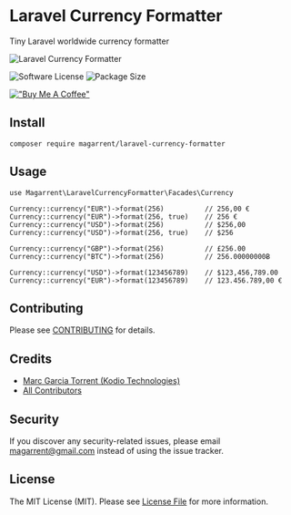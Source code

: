 # Laravel Currency Formatter

Tiny Laravel worldwide currency formatter

![Laravel Currency Formatter](https://user-images.githubusercontent.com/6561770/128357354-34e67b91-3f76-4e8f-92db-186843517f99.png)


![Software License](https://img.shields.io/badge/license-MIT-brightgreen.svg?style=flat-square)
![Package Size](https://img.shields.io/github/languages/code-size/magarrent/laravel-currency-formatter)

[!["Buy Me A Coffee"](https://www.buymeacoffee.com/assets/img/custom_images/orange_img.png)](https://www.buymeacoffee.com/magarrent)
## Install
`composer require magarrent/laravel-currency-formatter`

## Usage

```
use Magarrent\LaravelCurrencyFormatter\Facades\Currency

Currency::currency("EUR")->format(256)          // 256,00 €
Currency::currency("EUR")->format(256, true)    // 256 €
Currency::currency("USD")->format(256)          // $256,00
Currency::currency("USD")->format(256, true)    // $256

Currency::currency("GBP")->format(256)          // £256.00
Currency::currency("BTC")->format(256)          // 256.00000000Ƀ

Currency::currency("USD")->format(123456789)    // $123,456,789.00
Currency::currency("EUR")->format(123456789)    // 123.456.789,00 €
```

## Contributing
Please see [CONTRIBUTING](CONTRIBUTING.md) for details.

## Credits

- [Marc Garcia Torrent (Kodio Technologies)](https://github.com/magarrent)
- [All Contributors](https://github.com/magarrent/laravel-currency-formatter/contributors)

## Security
If you discover any security-related issues, please email magarrent@gmail.com instead of using the issue tracker.

## License
The MIT License (MIT). Please see [License File](/LICENSE.md) for more information.
